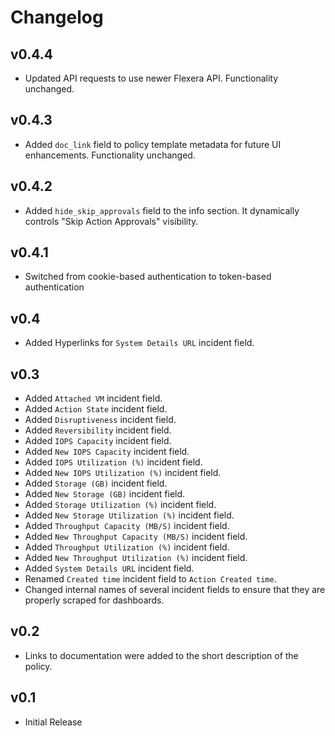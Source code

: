 # Changelog

## v0.4.4

- Updated API requests to use newer Flexera API. Functionality unchanged.

## v0.4.3

- Added `doc_link` field to policy template metadata for future UI enhancements. Functionality unchanged.

## v0.4.2

- Added `hide_skip_approvals` field to the info section. It dynamically controls "Skip Action Approvals" visibility.

## v0.4.1

- Switched from cookie-based authentication to token-based authentication

## v0.4

- Added Hyperlinks for `System Details URL` incident field.

## v0.3

- Added `Attached VM` incident field.
- Added `Action State` incident field.
- Added `Disruptiveness` incident field.
- Added `Reversibility` incident field.
- Added `IOPS Capacity` incident field.
- Added `New IOPS Capacity` incident field.
- Added `IOPS Utilization (%)` incident field.
- Added `New IOPS Utilization (%)` incident field.
- Added `Storage (GB)` incident field.
- Added `New Storage (GB)` incident field.
- Added `Storage Utilization (%)` incident field.
- Added `New Storage Utilization (%)` incident field.
- Added `Throughput Capacity (MB/S)` incident field.
- Added `New Throughput Capacity (MB/S)` incident field.
- Added `Throughput Utilization (%)` incident field.
- Added `New Throughput Utilization (%)` incident field.
- Added `System Details URL` incident field.
- Renamed `Created time` incident field to `Action Created time`.
- Changed internal names of several incident fields to ensure that they are properly scraped for dashboards.

## v0.2

- Links to documentation were added to the short description of the policy.

## v0.1

- Initial Release
